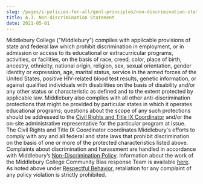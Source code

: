 ```yaml
---
slug: /pages/i-policies-for-all/genl-principles/non-discrimination-statement
title: A.3. Non-discrimination Statement
date: 2021-05-01
---
```

Middlebury College ("Middlebury") complies with applicable provisions of state and federal law which prohibit discrimination in employment, or in admission or access to its educational or extracurricular programs, activities, or facilities, on the basis of race, creed, color, place of birth, ancestry, ethnicity, national origin, religion, sex, sexual orientation, gender identity or expression, age, marital status, service in the armed forces of the United States, positive HIV-related blood test results, genetic information, or against qualified individuals with disabilities on the basis of disability and/or any other status or characteristic as defined and to the extent protected by applicable law. Middlebury also complies with all other anti-discrimination protections that might be provided by particular states in which it operates educational programs; questions about the scope of any such protections should be addressed to the [Civil Rights and Title IX Coordinator](https://www.middlebury.edu/title-IX/about) and/or the on-site administrative representative for the particular program at issue. The Civil Rights and Title IX Coordinator coordinates Middlebury's efforts to comply with any and all federal and state laws that prohibit discrimination on the basis of one or more of the protected characteristics listed above. Complaints about discrimination and harassment are handled in accordance with Middlebury’s [Non-Discrimination Policy](https://www.middlebury.edu/handbook/pages/i-policies-for-all/non-discrim-policies/b-1-a-non-discrimination-policy/). Information about the work of the Middlebury College Community Bias response Team is available [here](https://www.middlebury.edu/about/handbook_old/student_policies/community-bias-response-team-policy). As noted above under [Respectful Behavior](/pages/i-policies-for-all/genl-principles/respectful-behavior), retaliation for any complaint of any policy violation is strictly prohibited.